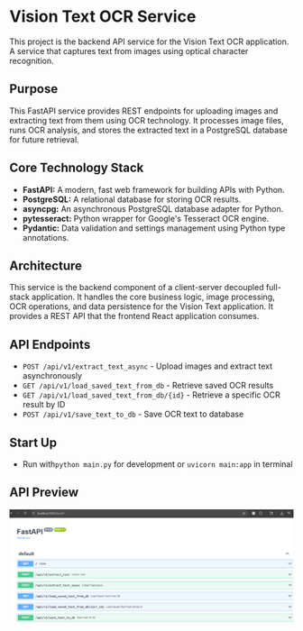 # Vision Text OCR Service

This project is the backend API service for the Vision Text OCR application. A service that captures text from images using optical character recognition.

## Purpose

This FastAPI service provides REST endpoints for uploading images and extracting text from them using OCR technology. It processes image files, runs OCR analysis, and stores the extracted text in a PostgreSQL database for future retrieval.

## Core Technology Stack

- **FastAPI:** A modern, fast web framework for building APIs with Python.
- **PostgreSQL:** A relational database for storing OCR results.
- **asyncpg:** An asynchronous PostgreSQL database adapter for Python.
- **pytesseract:** Python wrapper for Google's Tesseract OCR engine.
- **Pydantic:** Data validation and settings management using Python type annotations.

## Architecture

This service is the backend component of a client-server decoupled full-stack application. It handles the core business logic, image processing, OCR operations, and data persistence for the Vision Text application. It provides a REST API that the frontend React application consumes.


## API Endpoints

- `POST /api/v1/extract_text_async` - Upload images and extract text asynchronously
- `GET /api/v1/load_saved_text_from_db` - Retrieve saved OCR results
- `GET /api/v1/load_saved_text_from_db/{id}` - Retrieve a specific OCR result by ID
- `POST /api/v1/save_text_to_db` - Save OCR text to database


## Start Up
- Run with`python main.py` for development or `uvicorn main:app` in terminal

## API Preview

![API Swagger Docs](preview/api-swagger.png)